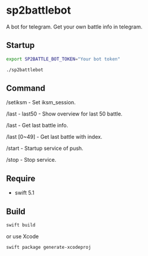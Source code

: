 # sp2battlebot

A bot for telegram. Get your own battle info in telegram.

## Startup

``` bash
export SP2BATTLE_BOT_TOKEN="Your bot token"
```

```bash
./sp2battlebot
```

## Command

/setiksm - Set iksm_session.

/last - last50 - Show overview for last 50 battle.

/last - Get last battle info.

/last [0~49] - Get last battle with index.

/start - Startup service of push.

/stop - Stop service.

## Require

* swift 5.1

## Build

```bash
swift build
```

or use Xcode

```bash
swift package generate-xcodeproj
```

